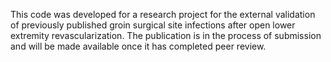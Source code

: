 This code was developed for a research project for the external validation of previously published groin surgical site infections after open lower extremity revascularization.  The publication is in the process of submission and will be made available once it has completed peer review.
